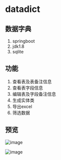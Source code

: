 # datadict
## 数据字典
1. springboot
2. jdk1.8
3. sqlite
## 功能
1. 查看表及表备注信息
2. 查看表字段信息
3. 编辑表及字段备注信息
4. 生成实体类
5. 导出excel
6. 筛选数据
## 预览
![image](https://github.com/abeidaren/datadict/blob/master/src/main/resources/static/img/23333.png)

![image](https://github.com/abeidaren/datadict/blob/master/src/main/resources/static/img/244444.png)

